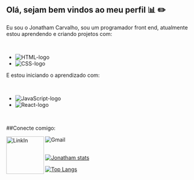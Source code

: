 ## Olá, sejam bem vindos ao meu perfil :bar_chart: :pencil2:

Eu sou o Jonatham Carvalho, sou um programador front end, atualmente estou aprendendo e criando projetos com:

 <br>
 
 - <img src="https://img.shields.io/badge/HTML5-E34F26?style=for-the-badge&logo=html5&logoColor=white" alt=" HTML-logo">
 - <img src="https://img.shields.io/badge/CSS3-1572B6?style=for-the-badge&logo=css3&logoColor=white" alt=" CSS-logo">
  E estou iniciando o aprendizado com:
  
  <br>
  
   - <img src="https://img.shields.io/badge/Java-ED8B00?style=for-the-badge&logo=openjdk&logoColor=white" alt="JavaScript-logo">
   - <img src="https://img.shields.io/badge/React-20232A?style=for-the-badge&logo=react&logoColor=61DAFB" alt="React-logo">
 
  <br>

  ##Conecte comigo:
  
<p> 
  <a href="https://www.linkedin.com/in/jonatham-carvalho-b21ab61b0/"> </a>
  <img align="left" alt="LinkIn" width="100px" src="https://img.shields.io/badge/LinkedIn-0077B5?style=for-the-badge&logo=linkedin&logoColor=white">

  <a href="https://mail.google.com/mail/u/1/#inbox"> </a>
  <img align="left" alt="Gmail" widht="100px" src="https://img.shields.io/badge/Gmail-D14836?style=for-the-badge&logo=gmail&logoColor=white">
</p>

<br>
<br>

[![Jonatham stats](https://github-readme-stats.vercel.app/api?username=JonathamCarvalho)](https://github.com/anuraghazra/github-readme-stats)

[![Top Langs](https://github-readme-stats.vercel.app/api/top-langs/?username=JonathamCarvalho)](https://github.com/anuraghazra/github-readme-stats)
    
  
  
  
